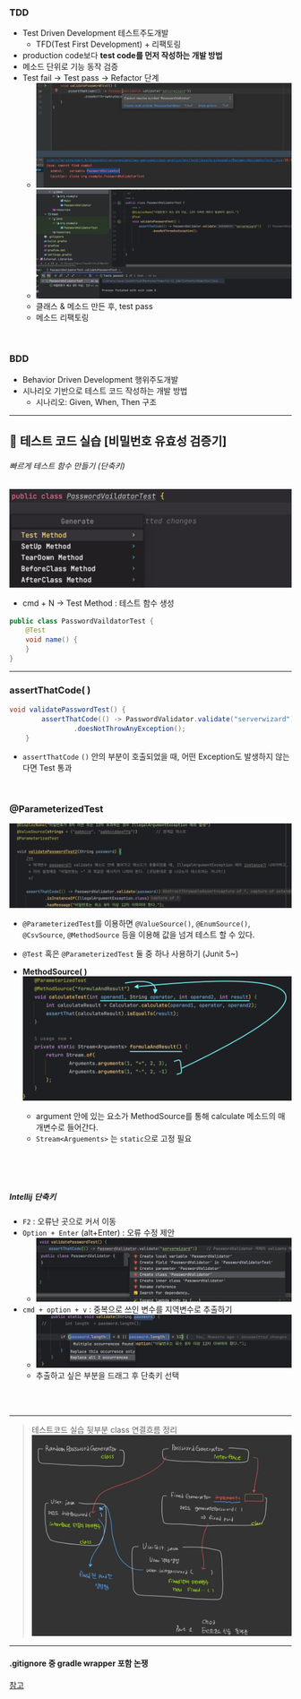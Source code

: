 ### TDD
- Test Driven Development 테스트주도개발
  - TFD(Test First Development) + 리팩토링
- production code보다 **test code를 먼저 작성하는 개발 방법**
- 메소드 단위로 기능 동작 검증
- Test fail → Test pass → Refactor 단계
  - ![](.images/2023-07-23-17-07-38.png)
  - ![](.images/2023-07-23-17-08-08.png)
  - 클래스 & 메소드 만든 후, test pass
  - 메소드 리팩토링

<br>

### BDD
- Behavior Driven Development 행위주도개발
- 시나리오 기반으로 테스트 코드 작성하는 개발 방법
  - 시나리오: Given, When, Then 구조
---

## 📑 테스트 코드 실습 [비밀번호 유효성 검증기]
###### 빠르게 테스트 함수 만들기 (단축키)
![](.images/2023-07-19-18-44-59.png)
- cmd + N → Test Method : 테스트 함수 생성
```java
public class PasswordVaildatorTest {
    @Test
    void name() {
    }
}
```

---
### assertThatCode( )
```java
void validatePasswordTest() {
        assertThatCode(() -> PasswordValidator.validate("serverwizard"))    // PasswordValidator 객체의 validate 메소드 이용
                .doesNotThrowAnyException();
    }
```
- `assertThatCode` `()` 안의 부분이 호출되었을 때, 어떤 Exception도 발생하지 않는다면 Test 통과

<br>

### @ParameterizedTest
![](.images/2023-07-23-20-55-14.png)
- `@ParameterizedTest`를 이용하면 `@ValueSource()`, `@EnumSource()`, `@CsvSource`, `@MethodSource` 등을 이용해 값을 넘겨 테스트 할 수 있다.
- `@Test` 혹은 `@ParameterizedTest` 둘 중 하나 사용하기 (Junit 5~)

- **MethodSource( )** 
![](.images/2023-08-28-15-47-34.png)
  - argument 안에 있는 요소가 MethodSource를 통해 calculate 메소드의 매개변수로 들어간다. 
  - `Stream<Arguements>` 는 `static`으로 고정 필요



<br><br><br>

##### Intellij 단축키
- `F2` : 오류난 곳으로 커서 이동
- `Option + Enter` (alt+Enter) : 오류 수정 제안
  - ![](.images/2023-07-23-17-02-54.png)
- `cmd + option + v` : 중복으로 쓰인 변수를 지역변수로 추출하기
  - ![](.images/2023-07-23-17-12-55.png)
  - 추출하고 싶은 부분을 드래그 후 단축키 선택

<br>
<br>

---

> 테스트코드 실습 뒷부분 class 연결흐름 정리
> <img src='./.images/organize_javaclass.jpg'>

---
#### .gitignore 중 gradle wrapper 포함 논쟁
[참고](https://velog.io/@rescogitans/.gitignore)